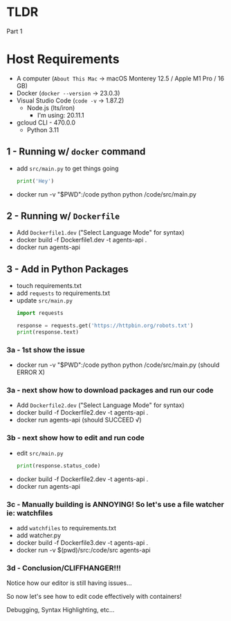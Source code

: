 # TLDR
Part 1

# Host Requirements
- A computer (`About This Mac` -> macOS Monterey 12.5 / Apple M1 Pro / 16 GB)
- Docker (`docker --version` -> 23.0.3)
- Visual Studio Code (`code -v` -> 1.87.2)
    - Node.js (lts/iron)
        - I'm using: 20.11.1
- gcloud CLI - 470.0.0
    - Python 3.11

## 1 - Running w/ `docker` command
- add `src/main.py` to get things going
    ```.py
    print('Hey')
    ```
- docker run -v "$PWD":/code python python /code/src/main.py

## 2 - Running w/ `Dockerfile`
- Add `Dockerfile1.dev` ("Select Language Mode" for syntax)
- docker build -f Dockerfile1.dev -t agents-api .
- docker run agents-api

## 3 - Add in Python Packages
- touch requirements.txt
- add `requests` to requirements.txt
- update `src/main.py`
    ```.py
    import requests

    response = requests.get('https://httpbin.org/robots.txt')
    print(response.text)
    ```

### 3a - 1st show the issue
- docker run -v "$PWD":/code python python /code/src/main.py (should ERROR X)

### 3a - next show how to download packages and run our code
- Add `Dockerfile2.dev` ("Select Language Mode" for syntax)
- docker build -f Dockerfile2.dev -t agents-api .
- docker run agents-api (should SUCCEED √)

### 3b - next show how to edit and run code
- edit `src/main.py`
    ```.py
    print(response.status_code)
    ```
- docker build -f Dockerfile2.dev -t agents-api .
- docker run agents-api

### 3c - Manually building is ANNOYING! So let's use a file watcher ie: watchfiles
- add `watchfiles` to requirements.txt
- add watcher.py
- docker build -f Dockerfile3.dev -t agents-api .
- docker run -v $(pwd)/src:/code/src agents-api

### 3d - Conclusion/CLIFFHANGER!!!

Notice how our editor is still having issues...

So now let's see how to edit code effectively with containers!

Debugging, Syntax Highlighting, etc...
